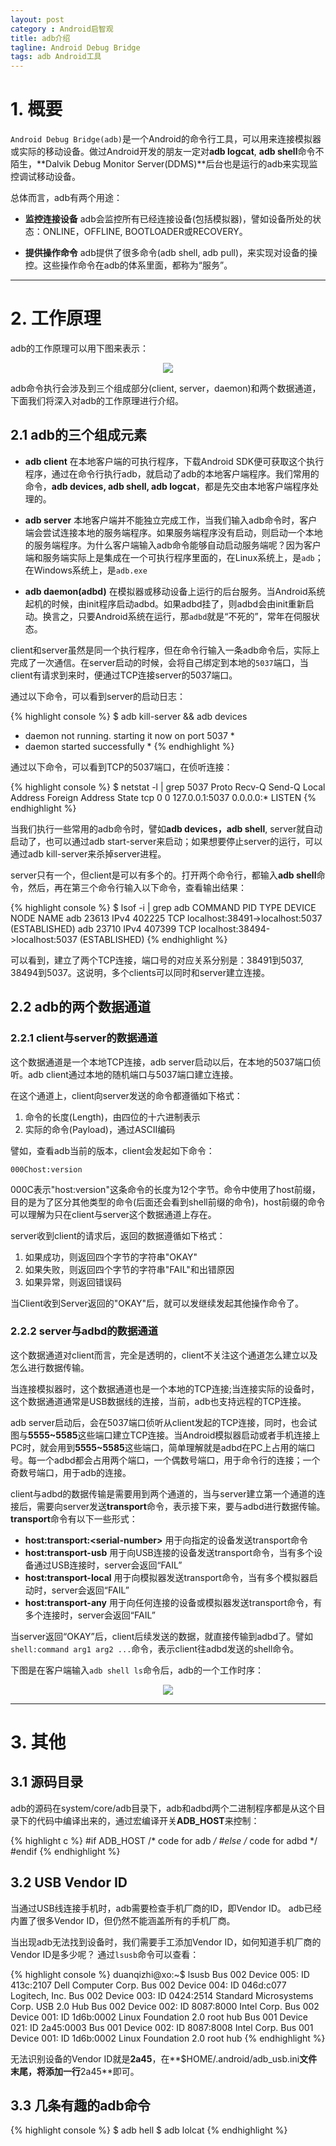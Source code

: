 ```yaml
---
layout: post
category : Android启智观
title: adb介绍
tagline: Android Debug Bridge
tags: adb Android工具
---
```


# 1. 概要

`Android Debug Bridge(adb)`是一个Android的命令行工具，可以用来连接模拟器或实际的移动设备。做过Android开发的朋友一定对**adb logcat**, **adb shell**命令不陌生，**Dalvik Debug Monitor Server(DDMS)**后台也是运行的adb来实现监控调试移动设备。

总体而言，adb有两个用途：

- **监控连接设备** adb会监控所有已经连接设备(包括模拟器)，譬如设备所处的状态：ONLINE，OFFLINE, BOOTLOADER或RECOVERY。

- **提供操作命令** adb提供了很多命令(adb shell, adb pull)，来实现对设备的操控。这些操作命令在adb的体系里面，都称为“服务”。

***

# 2. 工作原理

adb的工作原理可以用下图来表示：

<div align="center"><img src="/assets/images/adb/1-three-elements-of-adb.png" /></div>

adb命令执行会涉及到三个组成部分(client, server，daemon)和两个数据通道，下面我们将深入对adb的工作原理进行介绍。

## 2.1 adb的三个组成元素

- **adb client**
  在本地客户端的可执行程序，下载Android SDK便可获取这个执行程序，通过在命令行执行adb，就启动了adb的本地客户端程序。我们常用的命令，**adb devices, adb shell, adb logcat**，都是先交由本地客户端程序处理的。

- **adb server**
  本地客户端并不能独立完成工作，当我们输入adb命令时，客户端会尝试连接本地的服务端程序。如果服务端程序没有启动，则启动一个本地的服务端程序。为什么客户端输入adb命令能够自动启动服务端呢？因为客户端和服务端实际上是集成在一个可执行程序里面的，在Linux系统上，是`adb`；在Windows系统上，是`adb.exe`

- **adb daemon(adbd)**
  在模拟器或移动设备上运行的后台服务。当Android系统起机的时候，由init程序启动adbd。如果adbd挂了，则adbd会由init重新启动。换言之，只要Android系统在运行，那`adbd`就是“不死的”，常年在伺服状态。

client和server虽然是同一个执行程序，但在命令行输入一条adb命令后，实际上完成了一次通信。在server启动的时候，会将自己绑定到本地的`5037`端口，当client有请求到来时，便通过TCP连接server的5037端口。

通过以下命令，可以看到server的启动日志：

{% highlight console %}
$ adb kill-server && adb devices
* daemon not running. starting it now on port 5037 *
* daemon started successfully *
{% endhighlight %}

通过以下命令，可以看到TCP的5037端口，在侦听连接：

{% highlight console %}
$ netstat -l | grep 5037
Proto Recv-Q Send-Q    Local Address   Foreign Address     State
tcp        0      0    127.0.0.1:5037  0.0.0.0:*           LISTEN
{% endhighlight %}

当我们执行一些常用的adb命令时，譬如**adb devices，adb shell**, server就自动启动了，也可以通过adb start-server来启动；如果想要停止server的运行，可以通过adb kill-server来杀掉server进程。

server只有一个，但client是可以有多个的。打开两个命令行，都输入**adb shell**命令，然后，再在第三个命令行输入以下命令，查看输出结果：

{% highlight console %}
$ lsof -i | grep adb
COMMAND   PID   TYPE DEVICE NODE NAME
adb     23613   IPv4 402225 TCP  localhost:38491->localhost:5037 (ESTABLISHED)
adb     23710   IPv4 407399 TCP  localhost:38494->localhost:5037 (ESTABLISHED)
{% endhighlight %}

可以看到，建立了两个TCP连接，端口号的对应关系分别是：38491到5037, 38494到5037。这说明，多个clients可以同时和server建立连接。

## 2.2 adb的两个数据通道

### 2.2.1 client与server的数据通道

这个数据通道是一个本地TCP连接，adb server启动以后，在本地的5037端口侦听。adb client通过本地的随机端口与5037端口建立连接。

在这个通道上，client向server发送的命令都遵循如下格式：

1. 命令的长度(Length)，由四位的十六进制表示
2. 实际的命令(Payload)，通过ASCII编码

譬如，查看adb当前的版本，client会发起如下命令：

    000Chost:version

000C表示"host:version"这条命令的长度为12个字节。命令中使用了host前缀，目的是为了区分其他类型的命令(后面还会看到shell前缀的命令)，host前缀的命令可以理解为只在client与server这个数据通道上存在。

server收到client的请求后，返回的数据遵循如下格式：

1. 如果成功，则返回四个字节的字符串"OKAY"
2. 如果失败，则返回四个字节的字符串"FAIL"和出错原因
3. 如果异常，则返回错误码

当Client收到Server返回的"OKAY"后，就可以发继续发起其他操作命令了。

### 2.2.2 **server与adbd的数据通道**

这个数据通道对client而言，完全是透明的，client不关注这个通道怎么建立以及怎么进行数据传输。

当连接模拟器时，这个数据通道也是一个本地的TCP连接;当连接实际的设备时，这个数据通道通常是USB数据线的连接，当前，adb也支持远程的TCP连接。

adb server启动后，会在5037端口侦听从client发起的TCP连接，同时，也会试图与**5555~5585**这些端口建立TCP连接。当Android模拟器启动或者手机连接上PC时，就会用到**5555~5585**这些端口，简单理解就是adbd在PC上占用的端口号。每一个adbd都会占用两个端口，一个偶数号端口，用于命令行的连接；一个奇数号端口，用于adb的连接。

client与adbd的数据传输是需要用到两个通道的，当与server建立第一个通道的连接后，需要向server发送**transport**命令，表示接下来，要与adbd进行数据传输。**transport**命令有以下一些形式：

- **host:transport:&lt;serial-number&gt;** 用于向指定的设备发送transport命令
- **host:transport-usb** 用于向USB连接的设备发送transport命令，当有多个设备通过USB连接时，server会返回“FAIL”
- **host:transport-local** 用于向模拟器发送transport命令，当有多个模拟器启动时，server会返回“FAIL”
- **host:transport-any** 用于向任何连接的设备或模拟器发送transport命令，有多个连接时，server会返回“FAIL”

当server返回“OKAY”后，client后续发送的数据，就直接传输到adbd了。譬如`shell:command arg1 arg2 ...`命令，表示client往adbd发送的shell命令。

下图是在客户端输入`adb shell ls`命令后，adb的一个工作时序：

<div align="center"><img src="/assets/images/adb/2-adb-time-sequence.png" /></div>

***

# 3. 其他

## 3.1 源码目录

adb的源码在system/core/adb目录下，adb和adbd两个二进制程序都是从这个目录下的代码中编译出来的，通过宏编译开关**ADB_HOST**来控制：

{% highlight c %}
#if ADB_HOST
/* code for adb */
#else
/* code for adbd */
#endif
{% endhighlight %}


## 3.2 USB Vendor ID

当通过USB线连接手机时，adb需要检查手机厂商的ID，即Vendor ID。
adb已经内置了很多Vendor ID，但仍然不能涵盖所有的手机厂商。

当出现adb无法找到设备时，我们需要手工添加Vendor ID，如何知道手机厂商的Vendor ID是多少呢？ 通过`lsusb`命令可以查看：

{% highlight console %}
duanqizhi@xo:~$ lsusb
Bus 002 Device 005: ID 413c:2107 Dell Computer Corp.
Bus 002 Device 004: ID 046d:c077 Logitech, Inc.
Bus 002 Device 003: ID 0424:2514 Standard Microsystems Corp. USB 2.0 Hub
Bus 002 Device 002: ID 8087:8000 Intel Corp.
Bus 002 Device 001: ID 1d6b:0002 Linux Foundation 2.0 root hub
Bus 001 Device 021: ID 2a45:0003
Bus 001 Device 002: ID 8087:8008 Intel Corp.
Bus 001 Device 001: ID 1d6b:0002 Linux Foundation 2.0 root hub
{% endhighlight %}

无法识别设备的Vendor ID就是**2a45**，在**$HOME/.android/adb_usb.ini**文件末尾，将添加一行**2a45**即可。

## 3.3 几条有趣的adb命令

{% highlight console %}
$ adb hell
$ adb lolcat
{% endhighlight %}

